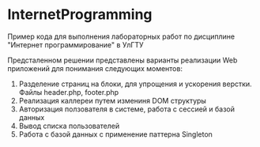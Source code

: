 # InternetProgramming
Пример кода для выполнения лабораторных работ по дисциплине "Интернет программирование" в УлГТУ

Предсталенном решении представлены варианты реализации Web приложений для понимания следующих моментов:
1. Разделение страниц на блоки, для упрощения и ускорения верстки. Файлы header.php, footer.php
2. Реализация каллереи путем измениня DOM структуры
3. Авторизация ползователя в системе, работа с сессией и базой данных
4. Вывод списка пользователей
5. Работа с базой данных с применение паттерна Singleton
